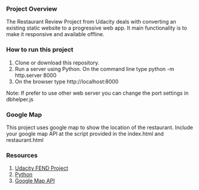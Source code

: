 ### Project Overview
The Restaurant Review Project from Udacity deals with converting an existing static website to a progressive web app.  It main functionality is to make it responsive and available offline.

### How to run this project
1. Clone or download this repository.
2. Run a server using Python. On the command line type python -m http.server 8000
3. On the browser type http://localhost:8000

Note:  If prefer to use other web server you can change the port settings in dbhelper.js

### Google Map
This project uses google map to show the location of the restaurant.  Include your google map API at the script provided in the index.html and restaurant.html

### Resources
1.  [Udacity FEND Project](https://www.udacity.com/course/front-end-web-developer-nanodegree--nd001)
2.  [Python](https://www.python.org/)
3.  [Google Map API](https://developers.google.com/maps/documentation/javascript/get-api-key)
